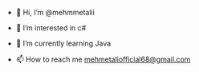 - 👋 Hi, I’m @mehmmetalii
- 👀 I’m interested in c#
- 🌱 I’m currently learning Java

- 📫 How to reach me mehmetaliofficial68@gmail.com
  
<!---
mehmmetalii/mehmmetalii is a ✨ special ✨ repository because its `README.md` (this file) appears on your GitHub profile.
You can click the Preview link to take a look at your changes.
--->
